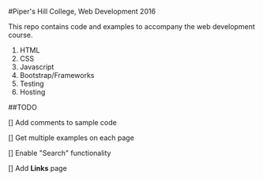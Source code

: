 #Piper's Hill College, Web Development 2016

This repo contains code and examples to accompany the web development course. 

1. HTML
2. CSS
3. Javascript
4. Bootstrap/Frameworks
5. Testing
6. Hosting

##TODO

[] Add comments to sample code

[] Get multiple examples on each page

[] Enable "Search" functionality


[] Add **Links** page
 